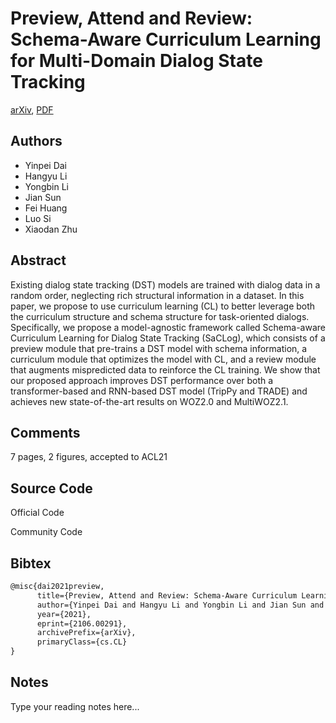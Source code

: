
# Preview, Attend and Review: Schema-Aware Curriculum Learning for Multi-Domain Dialog State Tracking

[arXiv](https://arxiv.org/abs/2106.0291), [PDF](https://arxiv.org/pdf/2106.0291.pdf)

## Authors

- Yinpei Dai
- Hangyu Li
- Yongbin Li
- Jian Sun
- Fei Huang
- Luo Si
- Xiaodan Zhu

## Abstract

Existing dialog state tracking (DST) models are trained with dialog data in a random order, neglecting rich structural information in a dataset. In this paper, we propose to use curriculum learning (CL) to better leverage both the curriculum structure and schema structure for task-oriented dialogs. Specifically, we propose a model-agnostic framework called Schema-aware Curriculum Learning for Dialog State Tracking (SaCLog), which consists of a preview module that pre-trains a DST model with schema information, a curriculum module that optimizes the model with CL, and a review module that augments mispredicted data to reinforce the CL training. We show that our proposed approach improves DST performance over both a transformer-based and RNN-based DST model (TripPy and TRADE) and achieves new state-of-the-art results on WOZ2.0 and MultiWOZ2.1.

## Comments

7 pages, 2 figures, accepted to ACL21

## Source Code

Official Code



Community Code



## Bibtex

```tex
@misc{dai2021preview,
      title={Preview, Attend and Review: Schema-Aware Curriculum Learning for Multi-Domain Dialog State Tracking}, 
      author={Yinpei Dai and Hangyu Li and Yongbin Li and Jian Sun and Fei Huang and Luo Si and Xiaodan Zhu},
      year={2021},
      eprint={2106.00291},
      archivePrefix={arXiv},
      primaryClass={cs.CL}
}
```

## Notes

Type your reading notes here...

